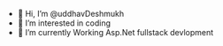 - 👋 Hi, I’m @uddhavDeshmukh
- 👀 I’m interested in coding
- 🌱 I’m currently Working Asp.Net fullstack devlopment
<!---
uddhav27/uddhav27 is a ✨ special ✨ repository because its `README.md` (this file) appears on your GitHub profile.
You can click the Preview link to take a look at your changes.
--->
